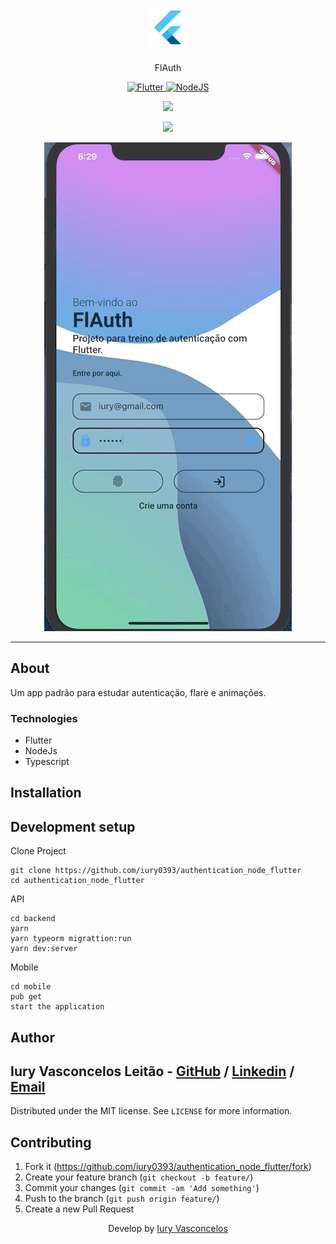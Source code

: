 <h1 align="center"><img src="./assets/flutter-logo.png" alt="Flutter" /></h1>
<p align="center">FlAuth</p>
<p align="center">
  <a href="https://flutter.dev/">
    <img src="https://img.shields.io/badge/Flutter-CP-blue?style=plastic&logo=Flutter" alt="Flutter" />
  </a>
  <a href="https://nodejs.org/en/">
    <img src="https://img.shields.io/badge/Node-JS-green?style=plastic&logo=Node.JS" alt="NodeJS" />
  </a>
</p>
<p align="center"><img src="./assets/intro.gif" /></p>
<p align="center"><img src="./assets/register1.gif" /></p>
<p align="center"><img src="./assets/register2.gif" /></p>

---

## About

Um app padrão para estudar autenticação, flare e animações.

### Technologies

<ul>
    <li>Flutter</li>
    <li>NodeJs</li>
    <li>Typescript</li>
</ul>

## Installation

## Development setup

Clone Project

```git
git clone https://github.com/iury0393/authentication_node_flutter
cd authentication_node_flutter
```

API

```ssh
cd backend
yarn
yarn typeorm migrattion:run
yarn dev:server
```

Mobile

```ssh
cd mobile
pub get
start the application
```

## Author

## Iury Vasconcelos Leitão - [GitHub](https://github.com/iury0393) / [Linkedin](https://www.linkedin.com/in/iury-vasconcelos-dev/) / [Email](mailto:iury0393@gmail.com)

Distributed under the MIT license. See `LICENSE` for more information.

## Contributing

1. Fork it (<https://github.com/iury0393/authentication_node_flutter/fork>)
2. Create your feature branch (`git checkout -b feature/`)
3. Commit your changes (`git commit -am 'Add something'`)
4. Push to the branch (`git push origin feature/`)
5. Create a new Pull Request

<p align="center">Develop by <a href="https://github.com/iury0393">Iury Vasconcelos</a></p>
